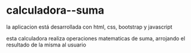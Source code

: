 # calculadora--suma
la aplicacion está desarrollada con html, css, bootstrap y javascript

esta calculadora realiza operaciones matematicas de suma, arrojando el resultado de la misma al usuario
